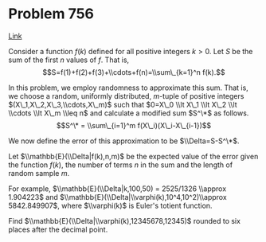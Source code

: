 # Problem 756

[Link](https://projecteuler.net/problem=756)

Consider a function $f(k)$ defined for all positive integers $k>0$. Let $S$ be the sum of the first $n$ values of $f$. That is, $$S=f(1)+f(2)+f(3)+\\cdots+f(n)=\\sum\_{k=1}^n f(k).$$

In this problem, we employ randomness to approximate this sum. That is, we choose a random, uniformly distributed, $m$-tuple of positive integers $(X\_1,X\_2,X\_3,\\cdots,X\_m)$ such that $0=X\_0 \\lt X\_1 \\lt X\_2 \\lt \\cdots \\lt X\_m \\leq n$ and calculate a modified sum $S^\*$ as follows. $$S^\* = \\sum\_{i=1}^m f(X\_i)(X\_i-X\_{i-1})$$

We now define the error of this approximation to be $\\Delta=S-S^\*$.

Let $\\mathbb{E}(\\Delta|f(k),n,m)$ be the expected value of the error given the function $f(k)$, the number of terms $n$ in the sum and the length of random sample $m$.

For example, $\\mathbb{E}(\\Delta|k,100,50) = 2525/1326 \\approx 1.904223$ and $\\mathbb{E}(\\Delta|\\varphi(k),10^4,10^2)\\approx 5842.849907$, where $\\varphi(k)$ is Euler's totient function.

Find $\\mathbb{E}(\\Delta|\\varphi(k),12345678,12345)$ rounded to six places after the decimal point.